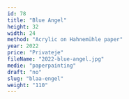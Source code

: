 ```yaml
---
id: 78
title: "Blue Angel"
height: 32
width: 24
method: "Acrylic on Hahnemühle paper"
year: 2022
price: "Privateje"
fileName: "2022-blue-angel.jpg"
medie: "paperpainting"
draft: "no"
slug: "blaa-engel"
weight: "110"
---
```

